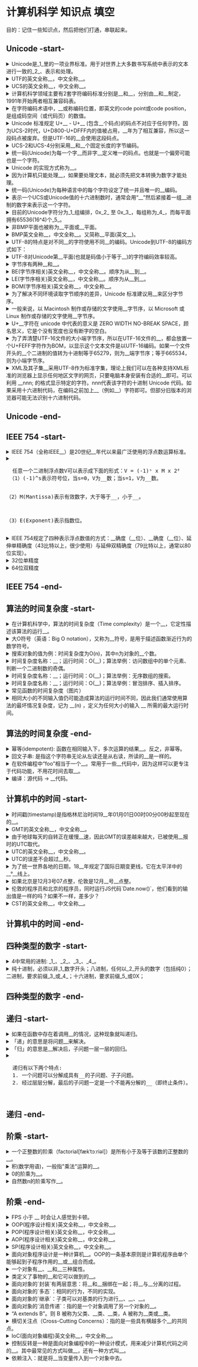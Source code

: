 <!-- markdownlint-disable MD033 MD037 MD032 -->
# 计算机科学 知识点 填空

目的：记住一些知识点，然后把他们打通，串联起来。

## Unicode -start-

<details>
  <summary>Unicode是_1_里的一项业界标准。用于对世界上大多数书写系统中表示的文本进行一致的_2_、表示和处理。</summary>
  <div>1. 计算机科学领域</div>
  <div>2. 编码</div>
</details>

<details>
  <summary>UTF的英文全称__，中文全称__。</summary>
  <div>Unicode Transformation Format</div>
  <div>Unicode 转换格式</div>
</details>

<details>
  <summary>UCS的英文全称__，中文全称__。</summary>
  <div>universal Character Set</div>
  <div>通用字符集</div>
</details>

<details>
  <summary>计算机科学领域主要有2套字符编码标准分别是__和__，分别由__和__制定，1991年开始两者相互兼容码表。</summary>
  <div>Unicode</div>
  <div>UCS</div>
  <div>Unicode 联盟</div>
  <div>ISO</div>
</details>

<details>
  <summary>在字符编码术语中，__或称编码位置，即英文的code point或code position，是组成码空间（或代码页）的数值。</summary>
  <div>码点</div>
</details>

<details>
  <summary>Unicode 标准规定 U+__ - U+__ (包含__个码点)的码点不对应于任何字符。因为UCS-2时代，U+D800-U+DFFF内的值被占用，__年为了相互兼容，所以这一段码点被废弃。但是UTF-16的__会使用这段码点。</summary>
  <div>D800</div>
  <div>DFFF</div>
  <div>2048</div>
  <div>1991</div>
  <div>代理对</div>
</details>

<details>
  <summary>UCS-2和UCS-4分别采用__和__个固定长度的字节编码。</summary>
  <div>2</div>
  <div>4</div>
</details>

<details>
  <summary>统一码(Unicode)为每一个字__而非字__定义唯一的码点。也就是一个偏旁可能也是一个字符。</summary>
  <div>符</div>
  <div>形</div>
</details>

<details>
  <summary>Unicode 的实现方式称为__。</summary>
  <div>Unicode转换格式</div>
</details>

<details>
  <summary>因为计算机只能处理__，如果要处理文本，就必须先把文本转换为数字才能处理。</summary>
  <div>数字</div>
</details>

<details>
  <summary>统一码(Unicode)为每种语言中的每个字符设定了统一并且唯一的__编码。</summary>
  <div>二进制</div>
</details>

<!-- <details>
  <summary>阿拉伯数字在不在ASCII码里？</summary>
  <div>在</div>
</details> -->

<!-- <details>
  <summary>但是在实际传输过程中，由于不同系统平台的设计不一定一致，以及出于节省__的目的，对 Unicode 编码的__方式有所不同。</summary>
  <div>空间</div>
  <div>实现</div>
</details> -->

<details>
  <summary>表示一个UCS或Unicode值的十六进制数时，通常会用“__”然后紧接着一组__进制的数字来表示这一个字符。</summary>
  <div>U+</div>
  <div>十六</div>
</details>

<details>
  <summary>目前的Unicode字符分为_1_组编排，0x_2_ 至 0x_3_，每组称为_4_，而每平面拥有65536(16^4)个_5_。</summary>
  <div>1. 17</div>
  <div>2. 0000</div>
  <div>3. 10FFFF</div>
  <div>4. 平面（Plane）</div>
  <div>5. 码点</div>
  <pre>
  0号平面 U+0000 - U+FFFF
  1号平面 U+10000 - U+1FFFF
  2号平面 U+20000 - U+2FFFF
  3号平面 U+30000 - U+3FFFF
  4号平面 - 13号平面 U+40000 - U+DFFFF
  14号平面 U+E0000 - U+EFFFF
  15号平面 U+F0000 - U+FFFFF
  16号平面 U+100000 - U+10FFFF
  </pre>
</details>

<details>
  <summary>非BMP平面也被称为__平面或__平面。</summary>
  <div>辅助</div>
  <div>星体</div>
</details>

<details>
  <summary>BMP英文全称__，中文全称__。又简称__平面(英文__)。</summary>
  <div>Basic Multilingual Plane</div>
  <div>基本多文种平面</div>
  <div>零号</div>
  <div>plane 0</div>
</details>

<!-- <details>
  <summary>在基本多文种平面里的所有字符，用__位十六进制数表示（共16^4个字符），辅助平面5或6位十六进制表示。</summary>
  <div>4【例如U+4AE0】</div>
</details> -->

<details>
  <summary>UTF-8的特点是对不同__的字符使用不同__的编码。Unicode到UTF-8的编码方式如下：</summary>
  <div>码点范围</div>
  <div>长度</div>
  <pre>
  Unicode编码范围  位数  字节数　UTF-8 字节流(二进制)
  000000-00007F    7    1     0xxxxxxx
  000080-0007FF   11    2     110xxxxx 10xxxxxx
  000800-00FFFF   16    3     1110xxxx 10xxxxxx 10xxxxxx
  010000-10FFFF   21    4     11110xxx 10xxxxxx 10xxxxxx 10xxxxxx
  </pre>
</details>

<!-- <details>
  <summary>UTF-8编码的最大长度是__个字节。</summary>
  <div>4</div>
</details> -->

<details>
  <summary>UTF-8对Unicode第__平面(也就是码值小于等于__)的字符编码效率较高。</summary>
  <div>0</div>
  <div>FFFF</div>
</details>

<details>
  <summary>字节序有两种__和__。</summary>
  <div>大端</div>
  <div>小端</div>
</details>

<details>
  <summary>BE(字节序相关)英文全称__，中文全称__。顺序为从__到__。</summary>
  <div>Big Endian</div>
  <div>大端字节序</div>
  <div>左</div>
  <div>右</div>
</details>

<details>
  <summary>LE(字节序相关)英文全称__，中文全称__。顺序为从__到__。</summary>
  <div>Little Endian</div>
  <div>小端字节序</div>
  <div>右</div>
  <div>左</div>
</details>

<details>
  <summary>BOM(字节序相关)英文全称__，中文全称__。</summary>
  <div>Byte Order Mark</div>
  <div>字节顺序标记</div>
</details>

<details>
  <summary>为了解决不同环境读取字节顺序的差异，Unicode 标准建议用__来区分字节序。</summary>
  <div>BOM</div>
</details>

<!-- <details>
  <summary>从Unicode__开始，U+FEFF 只能出现在字节流的开头，只能用于标识字节序。</summary>
  <div>3.2</div>
</details> -->

<details>
  <summary>一般来说，以 Macintosh 制作或存储的文字使用__字节序，以 Microsoft 或 Linux 制作或存储的文字使用__字节序。</summary>
  <div>大端(BE)</div>
  <div>小端(LE)</div>
</details>

<details>
  <summary>U+__字符在 unicode 中代表的意义是 ZERO WIDTH NO-BREAK SPACE，顾名思义，它是个没有宽度也没有断字的空白。</summary>
  <div>FEFF</div>
</details>

<details>
  <summary>为了弄清楚UTF-16文件的大小端字节序，所以在UTF-16文件的__，都会放置一个U+FEFF字符作为BOM，以显示这个文本文件是以UTF-16编码。如果一个文件开头的__个二进制的值转为十进制等于65279，则为__端字节序；等于665534，则为小端字节序。</summary>
  <div>开头</div>
  <div>16</div>
  <div>大</div>
</details>

<!-- <details>
  <summary>在Unicode中，中文的码点范围是__-__。</summary>
  <div>4E00</div>
  <div>9FA5</div>
</details> -->

<details>
  <summary>XML及其子集__采用UTF-8作为标准字集，理论上我们可以在各种支持XML标准的浏览器上显示任何地区文字的网页，只要电脑本身安装有合适的__即可。可以利用 __nnn; 的格式显示特定的字符。nnn代表该字符的十进制 Unicode 代码。如果采用十六进制代码，在编码之前加上__（例如__）字符即可。但部分旧版本的浏览器可能无法识别十六进制代码。</summary>
  <div>HTML</div>
  <div>字体</div>
  <div>&#</div>
  <div>x</div>
  <div>&#x8449</div>
</details>

## Unicode -end-

## IEEE 754 -start-

<details>
  <summary>IEEE 754（全称IEEE__）是20世纪__年代以来最广泛使用的浮点数运算标准。</summary>
  <div>二进制浮点数算术标准</div>
  <div>80</div>
</details>

<details>
  <summary>
  <pre>
  任意一个二进制浮点数V可以表示成下面的形式：V = (-1)ˢ x M x 2ᴱ
 （1）(-1)^s表示符号位，当s=0，V为__数；当s=1，V为__数。

 （2）M(Mantissa)表示有效数字，大于等于__，小于__。

 （3）E(Exponent)表示指数位。
  </pre>
  </summary>
  <div>正</div>
  <div>负</div>
  <div>1</div>
  <div>2</div>
</details>

<details>
  <summary>IEEE 754规定了四种表示浮点数值的方式：__确度（__位）、__确度（__位）、延伸单精确度（43比特以上，很少使用）与延伸双精确度（79比特以上，通常以80位实现）。</summary>
  <div>单精</div>
  <div>32</div>
  <div>双精</div>
  <div>64</div>
</details>

<details>
  <summary>32位单精度</summary>
  <pre>
  1              8                             23位长
  S           Exponent                        Fraction(Mantissa)
  31   30至23 偏正值（实际的指数大小+127）   22至0位编号（从右边开始为0）
  </pre>
</details>

<details>
  <summary>64位双精度</summary>
  <pre>
  1              11                             52位长
  S            Exponent                        Fraction(Mantissa)
  63   62至52 偏正值（实际的指数大小+1023）   51至0位编号（从右边开始为0）
  </pre>
</details>

## IEEE 754 -end-

## 算法的时间复杂度 -start-

<details>
  <summary>在计算机科学中，算法的时间复杂度（Time complexity）是一个__，它定性描述该算法的运行__。</summary>
  <div>函数</div>
  <div>时间</div>
</details>

<details>
  <summary>大O符号（英语：Big O notation），又称为__符号，是用于描述函数渐近行为的数学符号。</summary>
  <div>渐进</div>
</details>

<details>
  <summary>搜索对象的值为例：时间复杂度为O(n)，其中n为对象的__个数。</summary>
  <div>键值对</div>
</details>

<details>
  <summary>时间复杂度名称：__；运行时间：O(__)；算法举例：访问数组中的单个元素、判断一个二进制数的奇偶。</summary>
  <div>常数时间</div>
  <div>1</div>
</details>

<details>
  <summary>时间复杂度名称：__；运行时间：O(__)；算法举例：无序数组的搜索。</summary>
  <div>线性时间</div>
  <div>n</div>
</details>

<details>
  <summary>时间复杂度名称：__；运行时间：O(__)；算法举例：冒泡排序、插入排序。</summary>
  <div>二次时间</div>
  <div>n^2</div>
</details>

<details>
  <summary>常见函数的时间复杂度（图片）</summary>
  <div>
    <img src="https://upload.wikimedia.org/wikipedia/commons/thumb/7/7e/Comparison_computational_complexity.svg/300px-Comparison_computational_complexity.svg.png" />
  </div>
</details>

<details>
  <summary>相同大小的不同输入值仍可能造成算法的运行时间不同，因此我们通常使用算法的最坏情况复杂度，记为 __(n) ，定义为任何大小的输入 __ 所需的最大运行时间。</summary>
  <div>T</div>
  <div>n</div>
</details>

## 算法的时间复杂度 -end-

<details>
  <summary>幂等(idempotent): 函数在相同输入下，多次运算的结果__。反之，非幂等。</summary>
  <div>相等</div>
</details>

<details>
  <summary>回文子串: 是指这个字符串无论从左读还是从右读，所读的__是一样的。</summary>
  <div>顺序</div>
</details>

<details>
  <summary>在软件编程中“foo”相当于一个__。常用于一些__代码中，因为这样可以更专注于代码功能，不用花时间去取__。</summary>
  <div>占位符</div>
  <div>示例</div>
  <div>名字</div>
</details>

<details>
  <summary>编译：源代码 -> __代码。</summary>
  <div>可执行</div>
</details>

## 计算机中的时间 -start-

<details>
  <summary>时间戳(timestamp)是指格林尼治时间19__年01月01日00时00分00秒起至现在的__。</summary>
  <div>70</div>
  <div>总秒数</div>
</details>

<!-- <details>
  <summary>时间戳和Unix__定义一样。</summary>
  <div>时间戳</div>
</details> -->

<details>
  <summary>GMT的英文全称__，中文全称__。</summary>
  <div>Greenwich Mean Time</div>
  <div>格林尼治平均时间</div>
</details>

<!-- <details>
  <summary>GMT是指位于英国伦敦郊区的皇家格林尼治天文台当地的平太阳时，因为本初子午线被定义为通过那里的__线。</summary>
  <div>经</div>
</details> -->

<details>
  <summary>由于地球每天的自转正在缓慢__速，因此GMT的误差越来越大，已被使用__报时的UTC取代。</summary>
  <div>减</div>
  <div>钟原子</div>
</details>

<details>
  <summary>UTC的英文全称__，中文全称__。</summary>
  <div>Coordinated Universal Time</div>
  <div>协调世界时间</div>
  <pre>由于英文（CUT）和法文（TUC）的缩写不同，作为妥协，简称UTC。</pre>
</details>

<details>
  <summary>UTC的误差不会超过__秒。</summary>
  <div>1</div>
</details>

<details>
  <summary>为了统一世界各地的日期，18__年规定了国际日期变更线，它在太平洋中的__°__线上。</summary>
  <div>84</div>
  <div>180</div>
  <div>经</div>
</details>

<details>
  <summary>如果北京是12月3号07点整，伦敦是12月__号__点整。</summary>
  <div>2</div>
  <div>23</div>
</details>

<details>
  <summary>伦敦的程序员和北京的程序员，同时运行JS代码`Date.now()`，他们看到的输出值是一样的吗？如果不一样，差多少？</summary>
  <div>是</div>
</details>

<details>
  <summary>CST的英文全称__，中文全称__。</summary>
  <div>China Standard Time (CST)</div>
  <div>中国标准时间</div>
</details>

## 计算机中的时间 -end-

## 四种类型的数字 -start-

<details>
  <summary>4中常用的进制: _1_、_2_、_3_、_4_。</summary>
  <div>二进制(Binary)</div>
  <div>八进制(Octal)</div>
  <div>十进制(Plain decimal)</div>
  <div>十六进制(Hexadecimal)</div>
</details>

<details>
  <summary>纯十进制，必须以非_1_数字开头；八进制，任何以_2_开头的数字（包括纯0）；二进制，要求前缀_3_或_4_；十六进制，要求前缀_5_或0X；</summary>
  <div>零</div>
  <div>零</div>
  <div>0b</div>
  <div>0B</div>
  <div>0x</div>
</details>

## 四种类型的数字 -end-

## 递归 -start-

<details>
  <summary>如果在函数中存在着调用__的情况，这种现象就叫递归。</summary>
  <div>函数本身</div>
</details>

<details>
  <summary>「递」的意思是将问题__来解决。</summary>
  <div>拆解成子问题</div>
</details>

<details>
  <summary>「归」的意思是__解决后，子问题一层一层的回归。</summary>
  <div>最小的子问题</div>
</details>

<details>
  <summary>
  <pre>
  递归有以下两个特点:
  1. 一个问题可以分解成具有__的子问题、子子问题。
  2. 经过层层分解，最后的子问题一定是一个不能再分解的__（即终止条件）。
  </pre>
  </summary>
  <div>相同解决思路</div>
  <div>固定值</div>
  <img src="https://oss.taichiyi.com/markdown/c7103bc4ded24320badbf88a9e4e43c6.png" />
</details>

## 递归 -end-

## 阶乘 -start-

<details>
  <summary>一个正整数的阶乘（factorial[fækˈtɔːriəl]）是所有小于及等于该数的正整数的__。</summary>
  <div>积</div>
</details>

<details>
  <summary>积(数学用语)，一般指"乘法"运算的__。</summary>
  <div>结果</div>
</details>

<details>
  <summary>0的阶乘为__。</summary>
  <div>1</div>
  <div>0!=1</div>
</details>

<details>
  <summary>自然数n的阶乘写作__。</summary>
  <div>n!</div>
  <div>0!=1，n!=(n-1)!×n。</div>
</details>

## 阶乘 -end-

<details>
  <summary>FPS 小于 __ 时会让人感觉到卡顿。</summary>
  <div>24</div>
</details>

<details>
  <summary>OOP(程序设计相关)英文全称__，中文全称__。</summary>
  <div>Object Oriented['ɔːrɪentɪd] Programming[ˈproʊɡræmɪŋ]</div>
  <div>面向对象程序设计(面向对象编程)</div>
</details>

<details>
  <summary>POP(程序设计相关)英文全称__，中文全称__。</summary>
  <div>Procedure[prəˈsiːdʒər] Oriented['ɔːrɪentɪd] Programming[ˈproʊɡræmɪŋ]</div>
  <div>面向过程编程</div>
</details>

<details>
  <summary>AOP(程序设计相关)英文全称__，中文全称__。</summary>
  <div>Aspect[ˈæspekt] Oriented['ɔːrɪentɪd] Programming[ˈproʊɡræmɪŋ]</div>
  <div>面向切面编程</div>
</details>

<details>
  <summary>SP(程序设计相关)英文全称__，中文全称__。</summary>
  <div>Structured['strʌktʃəd] Programming[ˈproʊɡræmɪŋ]</div>
  <div>结构化程序设计</div>
</details>

<details>
  <summary>面向对象程序设计是一种计算机__。OOP的一条基本原则是计算机程序由单个能够起到子程序作用的__或__组合而成。</summary>
  <div>编程架构</div>
  <div>单元</div>
  <div>对象</div>
</details>

<details>
  <summary>一个对象有__、__和__三种属性。</summary>
  <div>状态</div>
  <div>行为</div>
  <div>标识</div>
</details>

<details>
  <summary>类定义了事物的__和它可以做到的__。</summary>
  <div>属性</div>
  <div>行为</div>
</details>

<details>
  <summary>面向对象的`封装`有两层意思：将__和__捆绑在一起；将__与__分离的过程。</summary>
  <div>数据</div>
  <div>行为</div>
  <div>接口</div>
  <div>实现</div>
</details>

<details>
  <summary>面向对象的`多态`：相同的行为，不同的实现。</summary>
  <div>输出</div>
</details>

<details>
  <summary>面向对象的`继承`：子类可以对基类的行为进行__、__、__。</summary>
  <div>扩展</div>
  <div>覆盖</div>
  <div>重定义</div>
</details>

<details>
  <summary>面向对象的`消息传递`：指的是一个对象调用了另一个对象的__。</summary>
  <div>方法</div>
</details>

<details>
  <summary>“A extends B”。则 B 被称为父类、__类、__类，A 被称为__类或__类。</summary>
  <div>基(基础类)</div>
  <div>超</div>
  <div>子</div>
  <div>派生</div>
</details>

<details>
  <summary>横切关注点（Cross-Cutting Concerns）：指的是一些具有横越多个__的共同点。</summary>
  <div>模块</div>
</details>

<details>
  <summary>IoC(面向对象编程)英文全称__，中文全称__。</summary>
  <div>Inversion of Control</div>
  <div>控制反转</div>
</details>

<details>
  <summary>控制反转是一种是面向对象编程中的一种设计模式，用来减少计算机代码之间的__。其中最常见的方式叫做__，还有一种方式叫__。</summary>
  <div>耦合度</div>
  <div>依赖注入（Dependency Injection，简称DI）</div>
  <div>依赖查找（Dependency Lookup）</div>
</details>

<details>
  <summary>依赖注入：就是将__当变量传入到一个对象中去。</summary>
  <div>实例</div>
</details>
